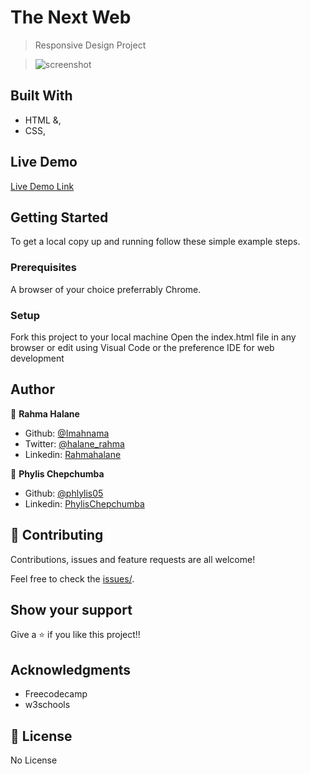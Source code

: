 # The Next Web


> Responsive Design Project

> ![screenshot](11.png)

## Built With

- HTML &,
- CSS,

## Live Demo

[Live Demo Link](https://raw.githack.com/imahnama/Smashing-Magazine/smashing-magazine/index.html)

## Getting Started

To get a local copy up and running follow these simple example steps.

### Prerequisites

A browser of your choice preferrably Chrome.

### Setup

Fork this project to your local machine
Open the index.html file in any browser or edit using Visual Code or the preference IDE for web development


## Author

👤 **Rahma Halane**

- Github: [@Imahnama](https://github.com/imahnama)
- Twitter: [@halane_rahma](https://twitter.com/halane_rahma)
- Linkedin: [Rahmahalane](https://linkedin.com/Rahmahalane)

👤 **Phylis Chepchumba**

- Github: [@phlylis05](https://github.com/phlylis05)
- Linkedin: [PhylisChepchumba](https://linkedin.com/PhylisChepchumba)

## 🤝 Contributing

Contributions, issues and feature requests are all welcome!

Feel free to check the [issues/](https://github.com/Phylis05/the-next-web/issues).

## Show your support

Give a ⭐️ if you like this project!!

## Acknowledgments

- Freecodecamp
- w3schools

## 📝 License

No License
